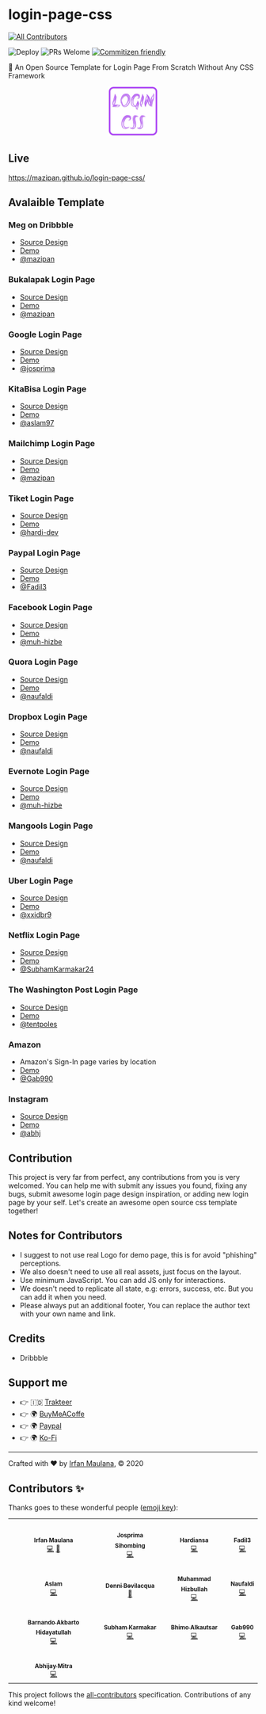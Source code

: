 # login-page-css

<!-- ALL-CONTRIBUTORS-BADGE:START - Do not remove or modify this section -->
[![All Contributors](https://img.shields.io/badge/all_contributors-13-brightgreen.svg)](#contributors)
<!-- ALL-CONTRIBUTORS-BADGE:END -->

![Deploy](https://github.com/mazipan/login-page-css/workflows/Deploy/badge.svg?branch=master) ![PRs Welome](https://img.shields.io/badge/PRs-welcome-brightgreen.svg) [![Commitizen friendly](https://img.shields.io/badge/commitizen-friendly-brightgreen.svg)](http://commitizen.github.io/cz-cli/)

🔐 An Open Source Template for Login Page From Scratch Without Any CSS Framework

<p align="center">
 <img src="src/assets/logo.png" width="100"/>
</p>

## Live

https://mazipan.github.io/login-page-css/

## Avalaible Template

### Meg on Dribbble

- [Source Design](https://dribbble.com/shots/3666951-Log-in-to-your-store)
- [Demo](https://mazipan.github.io/login-page-css/01-shopify/index.html)
- [@mazipan](https://github.com/mazipan/)
### Bukalapak Login Page

- [Source Design](https://www.bukalapak.com/login)
- [Demo](https://mazipan.github.io/login-page-css/02-bukalapak/index.html)
- [@mazipan](https://github.com/mazipan/)

### Google Login Page

- [Source Design](https://www.google.co.id/login)
- [Demo](https://mazipan.github.io/login-page-css/03-google/index.html)
- [@josprima](https://github.com/josprima/)

### KitaBisa Login Page

- [Source Design](https://kitabisa.com/login)
- [Demo](https://mazipan.github.io/login-page-css/04-kitabisa/index.html)
- [@aslam97](https://github.com/aslam97/)

### Mailchimp Login Page

- [Source Design](https://login.mailchimp.com/)
- [Demo](https://mazipan.github.io/login-page-css/05-mailchimp/index.html)
- [@mazipan](https://github.com/mazipan/)

### Tiket Login Page

- [Source Design](https://tix.tiket.com/login)
- [Demo](https://mazipan.github.io/login-page-css/06-tiket/index.html)
- [@hardi-dev](https://github.com/hardi-dev/)

### Paypal Login Page

- [Source Design](https://www.paypal.com/en/signin)
- [Demo](https://mazipan.github.io/login-page-css/07-paypal/index.html)
- [@Fadil3](https://github.com/Fadil3/)

### Facebook Login Page

- [Source Design](https://web.facebook.com/?_rdc=1&_rdr)
- [Demo](https://mazipan.github.io/login-page-css/08-facebook/index.html)
- [@muh-hizbe](https://github.com/muh-hizbe/)

### Quora Login Page

- [Source Design](https://id.quora.com)
- [Demo](https://mazipan.github.io/login-page-css/10-quora-indo/index.html)
- [@naufaldi](https://github.com/naufaldi/)

### Dropbox Login Page

- [Source Design](https://www.dropbox.com/login)
- [Demo](https://mazipan.github.io/login-page-css/11-dropbox/index.html)
- [@naufaldi](https://github.com/naufaldi/)

### Evernote Login Page

- [Source Design](https://www.evernote.com/Login.action)
- [Demo](https://mazipan.github.io/login-page-css/12-evernote/index.html)
- [@muh-hizbe](https://github.com/muh-hizbe/)

### Mangools Login Page

- [Source Design](https://mangools.com/users/sign_in)
- [Demo](https://mazipan.github.io/login-page-css/13-mangools/index.html)
- [@naufaldi](https://github.com/naufaldi/)

### Uber Login Page

- [Source Design](https://auth.uber.com/login/)
- [Demo](https://mazipan.github.io/login-page-css/14-uber/index.html)
- [@xxidbr9](https://github.com/xxidbr9/)

### Netflix Login Page

- [Source Design](https://www.netflix.com/in/login)
- [Demo](https://mazipan.github.io/login-page-css/15-netflix/index.html)
- [@SubhamKarmakar24](https://github.com/SubhamKarmakar24)

### The Washington Post Login Page

- [Source Design](https://www.washingtonpost.com/subscribe/signin/)
- [Demo](https://mazipan.github.io/login-page-css/16-the-washington-post/index.html)
- [@tentpoles](https://github.com/tentpoles)

### Amazon

- Amazon's Sign-In page varies by location
- [Demo](https://mazipan.github.io/login-page-css/17-amazon/index.html)
- [@Gab990](https://github.com/Gab990)

### Instagram

- [Source Design](https://www.instagram.com/accounts/login)
- [Demo](https://mazipan.github.io/login-page-css/18-instagram/index.html)
- [@abhj](https://github.com/abhj)

## Contribution

This project is very far from perfect, any contributions from you is very welcomed. You can help me with submit any issues you found, fixing any bugs, submit awesome login page design inspiration, or adding new login page by your self.
Let's create an awesome open source css template together!

## Notes for Contributors

- I suggest to not use real Logo for demo page, this is for avoid "phishing" perceptions.
- We also doesn't need to use all real assets, just focus on the layout.
- Use minimum JavaScript. You can add JS only for interactions.
- We doesn't need to replicate all state, e.g: errors, success, etc. But you can add it when you need.
- Please always put an additional footer, You can replace the author text with your own name and link.

## Credits

- Dribbble

## Support me

- 👉 🇮🇩 [Trakteer](https://trakteer.id/mazipan?utm_source=github)
- 👉 🌍 [BuyMeACoffe](https://www.buymeacoffee.com/mazipan?utm_source=github)
- 👉 🌍 [Paypal](https://www.paypal.me/mazipan?utm_source=github)
- 👉 🌍 [Ko-Fi](https://ko-fi.com/mazipan)

---

Crafted with ❤️ by [Irfan Maulana](https://mazipan.space/), © 2020

## Contributors ✨

Thanks goes to these wonderful people ([emoji key](https://allcontributors.org/docs/en/emoji-key)):

<!-- ALL-CONTRIBUTORS-LIST:START - Do not remove or modify this section -->
<!-- prettier-ignore-start -->
<!-- markdownlint-disable -->
<table>
  <tr>
    <td align="center"><a href="https://mazipan.space"><img src="https://avatars0.githubusercontent.com/u/7221389?v=4?s=48" width="48px;" alt=""/><br /><sub><b>Irfan Maulana</b></sub></a><br /><a href="https://github.com/mazipan/login-page-css/commits?author=mazipan" title="Code">💻</a> <a href="https://github.com/mazipan/login-page-css/pulls?q=is%3Apr+reviewed-by%3Amazipan" title="Reviewed Pull Requests">👀</a></td>
    <td align="center"><a href="https://github.com/josprima"><img src="https://avatars2.githubusercontent.com/u/29558962?v=4?s=48" width="48px;" alt=""/><br /><sub><b>Josprima Sihombing</b></sub></a><br /><a href="https://github.com/mazipan/login-page-css/commits?author=josprima" title="Code">💻</a></td>
    <td align="center"><a href="https://github.com/hardi-dev"><img src="https://avatars0.githubusercontent.com/u/9802488?v=4?s=48" width="48px;" alt=""/><br /><sub><b>Hardiansa</b></sub></a><br /><a href="https://github.com/mazipan/login-page-css/commits?author=hardi-dev" title="Code">💻</a></td>
    <td align="center"><a href="https://github.com/Fadil3"><img src="https://avatars2.githubusercontent.com/u/55126764?v=4?s=48" width="48px;" alt=""/><br /><sub><b>Fadil3</b></sub></a><br /><a href="https://github.com/mazipan/login-page-css/commits?author=Fadil3" title="Code">💻</a></td>
  </tr>
  <tr>
    <td align="center"><a href="http://aslam.tech"><img src="https://avatars1.githubusercontent.com/u/25027592?v=4?s=48" width="48px;" alt=""/><br /><sub><b>Aslam</b></sub></a><br /><a href="https://github.com/mazipan/login-page-css/commits?author=Aslam97" title="Code">💻</a></td>
    <td align="center"><a href="https://github.com/dennib"><img src="https://avatars2.githubusercontent.com/u/13068594?v=4?s=48" width="48px;" alt=""/><br /><sub><b>Denni Bevilacqua</b></sub></a><br /><a href="https://github.com/mazipan/login-page-css/issues?q=author%3Adennib" title="Bug reports">🐛</a></td>
    <td align="center"><a href="http://hizbe.dev"><img src="https://avatars2.githubusercontent.com/u/37175249?v=4?s=48" width="48px;" alt=""/><br /><sub><b>Muhammad Hizbullah</b></sub></a><br /><a href="https://github.com/mazipan/login-page-css/commits?author=muh-hizbe" title="Code">💻</a></td>
    <td align="center"><a href="http://kureview.web.id"><img src="https://avatars0.githubusercontent.com/u/13159420?v=4?s=48" width="48px;" alt=""/><br /><sub><b>Naufaldi</b></sub></a><br /><a href="https://github.com/mazipan/login-page-css/commits?author=naufaldi" title="Code">💻</a></td>
  </tr>
  <tr>
    <td align="center"><a href="https://github.com/xxidbr9"><img src="https://avatars1.githubusercontent.com/u/51733515?v=4?s=48" width="48px;" alt=""/><br /><sub><b>Barnando Akbarto Hidayatullah</b></sub></a><br /><a href="https://github.com/mazipan/login-page-css/commits?author=xxidbr9" title="Code">💻</a></td>
    <td align="center"><a href="https://github.com/SubhamKarmakar24"><img src="https://avatars.githubusercontent.com/u/50767716?v=4?s=48" width="48px;" alt=""/><br /><sub><b>Subham Karmakar</b></sub></a><br /><a href="https://github.com/mazipan/login-page-css/commits?author=SubhamKarmakar24" title="Code">💻</a></td>
    <td align="center"><a href="https://biolinky.co/alkautsar"><img src="https://avatars.githubusercontent.com/u/48401918?v=4?s=48" width="48px;" alt=""/><br /><sub><b>Bhimo Alkautsar</b></sub></a><br /><a href="https://github.com/mazipan/login-page-css/commits?author=tentpoles" title="Code">💻</a></td>
    <td align="center"><a href="https://github.com/Gab990"><img src="https://avatars.githubusercontent.com/u/62607767?v=4?s=48" width="48px;" alt=""/><br /><sub><b>Gab990</b></sub></a><br /><a href="https://github.com/mazipan/login-page-css/commits?author=Gab990" title="Code">💻</a></td>
  </tr>
  <tr>
    <td align="center"><a href="https://abhj.github.io"><img src="https://avatars.githubusercontent.com/u/48042655?v=4?s=48" width="48px;" alt=""/><br /><sub><b>Abhijay Mitra</b></sub></a><br /><a href="https://github.com/mazipan/login-page-css/commits?author=AbhJ" title="Code">💻</a></td>
  </tr>
</table>

<!-- markdownlint-restore -->
<!-- prettier-ignore-end -->

<!-- ALL-CONTRIBUTORS-LIST:END -->

This project follows the [all-contributors](https://github.com/all-contributors/all-contributors) specification. Contributions of any kind welcome!
